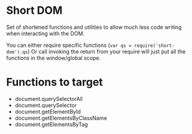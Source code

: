 # Short DOM

Set of shortened functions and utilities to allow much less code writing when interacting with the DOM.

You can either require specific functions (`var qs = require('short-dom').qs`)
Or call invoking the return from your require will just put all the functions in the window/global scope. 

# Functions to target
* document.querySelectorAll
* document.querySelector
* document.getElementById
* document.getElementsByClassName
* document.getElementsByTag
